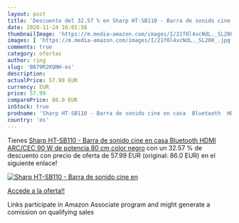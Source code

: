 ```yaml
---
layout: post
title: 'Descuento del 32.57 % en Sharp HT-SB110 - Barra de sonido cine en'
date: 2020-11-24 16:01:58
thumbnailImage: 'https://m.media-amazon.com/images/I/21fOl4xcNdL._SL200_.jpg'
images: [ 'https://m.media-amazon.com/images/I/21fOl4xcNdL._SL200_.jpg' ]
comments: true
category: ofertas
author: ring
slug: 'B079R2KQNH-es'
description:
actualPrice: 57.99 EUR
currency: EUR
price: 57.99
comparePrice: 86.0 EUR
inStock: true
prodname: 'Sharp HT-SB110 - Barra de sonido cine en casa  Bluetooth  HDMI  ARC/CEC  90 W de potencia  80 cm  color negro'
country: 'es'
---
```


Tienes [Sharp HT-SB110 - Barra de sonido cine en casa  Bluetooth  HDMI  ARC/CEC  90 W de potencia  80 cm  color negro](https://www.amazon.es/dp/B079R2KQNH/?tag=tolees-21) con un 32.57 % de descuento con precio de oferta de 57.99 EUR (original: 86.0 EUR) en el siguiente enlace!

[![Sharp HT-SB110 - Barra de sonido cine en](https://m.media-amazon.com/images/I/21fOl4xcNdL._SL200_.jpg)](https://www.amazon.es/dp/B079R2KQNH/?tag=tolees-21)

[Accede a la oferta!!](https://www.amazon.es/dp/B079R2KQNH/?tag=tolees-21)

Links participate in Amazon Associate program and might generate a comission on qualifying sales


